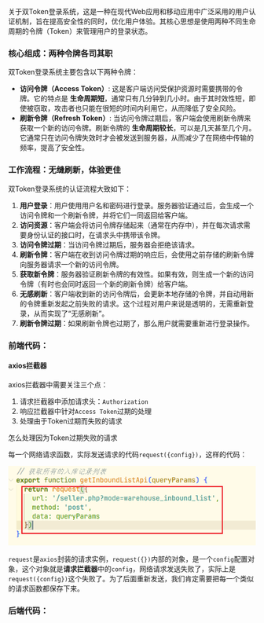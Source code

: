 关于双Token登录系统，这是一种在现代Web应用和移动应用中广泛采用的用户认证机制，旨在提高安全性的同时，优化用户体验。其核心思想是使用两种不同生命周期的令牌（Token）来管理用户的登录状态。

### 核心组成：两种令牌各司其职

双Token登录系统主要包含以下两种令牌：

- **访问令牌（Access Token）**: 这是客户端访问受保护资源时需要携带的令牌。它的特点是 **生命周期短**，通常只有几分钟到几小时。由于其时效性短，即使被窃取，攻击者也只能在很短的时间内利用它，从而降低了安全风险。
- **刷新令牌（Refresh Token）**: 当访问令牌过期后，客户端会使用刷新令牌来获取一个新的访问令牌。刷新令牌的 **生命周期较长**，可以是几天甚至几个月。它通常只在访问令牌失效时才会被发送到服务器，从而减少了在网络中传输的频率，提高了安全性。



### 工作流程：无缝刷新，体验更佳

双Token登录系统的认证流程大致如下：

1. **用户登录**：用户使用用户名和密码进行登录。服务器验证通过后，会生成一个访问令牌和一个刷新令牌，并将它们一同返回给客户端。
2. **访问资源**：客户端会将访问令牌存储起来（通常在内存中），并在每次请求需要身份认证的接口时，在请求头中携带该令牌。
3. **访问令牌过期**：当访问令牌过期后，服务器会拒绝该请求。
4. **刷新令牌**：客户端在收到访问令牌过期的响应后，会使用之前存储的刷新令牌向服务器请求一个新的访问令牌。
5. **获取新令牌**：服务器验证刷新令牌的有效性。如果有效，则生成一个新的访问令牌（有时也会同时返回一个新的刷新令牌）给客户端。
6. **无感刷新**：客户端收到新的访问令牌后，会更新本地存储的令牌，并自动用新的令牌重新发起之前失败的请求。这个过程对用户来说是透明的，无需重新登录，从而实现了“无感刷新”。
7. **刷新令牌过期**：如果刷新令牌也过期了，那么用户就需要重新进行登录操作。



### 前端代码：

#### axios拦截器

axios拦截器中需要关注三个点：

1. 请求拦截器中添加请求头：`Authorization`
2. 响应拦截器中针对`Access Token`过期的处理
3. 处理由于Token过期而失败的请求



怎么处理因为Token过期失败的请求

每一个网络请求函数，实际发送请求的代码`request({config})`，这样的代码：

![image-20250717200147596](./../typora-pic/image-20250717200147596.png)

`request`是`axios`封装的请求实例，`request({})`内部的对象，是一个`config`配置对象，这个对象就是**请求拦截器**中的`config`，网络请求发送失败了，实际上是`request({config})`这个失败了。为了后面重新发送，我们肯定需要把每一个类似的请求函数都保存下来。



### 后端代码：